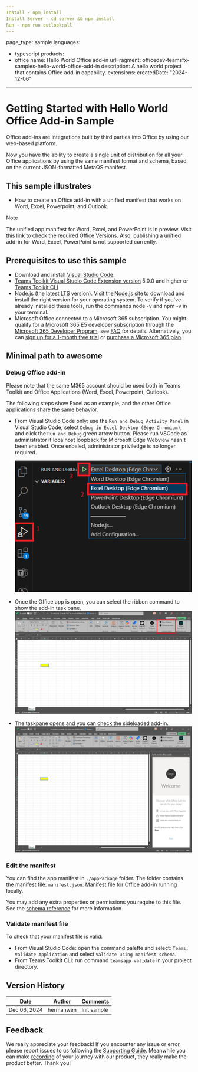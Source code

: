 ```yaml
---
Install - npm install
Install Server - cd server && npm install
Run - npm run outlook:all
---
```

page_type: sample
languages:
- typescript
products:
- office
name: Hello World Office add-in
urlFragment: officedev-teamsfx-samples-hello-world-office-add-in
description: A hello world project that contains Office add-in capability.
extensions:
  createdDate: "2024-12-06"
---
# Getting Started with Hello World Office Add-in Sample

Office add-ins are integrations built by third parties into Office by using our web-based platform.

Now you have the ability to create a single unit of distribution for all your Office applications by using the same manifest format and schema, based on the current JSON-formatted MetaOS manifest.

## This sample illustrates

- How to create an Office add-in with a unified manifest that works on Word, Excel, Powerpoint, and Outlook. 

> [!NOTE]
> The unified app manifest for Word, Excel, and PowerPoint is in preview. Visit [this link](aka.ms/officeversions) to check the required Office Versions. Also, publishing a unified add-in for Word, Excel, PowerPoint is not supported currently. 

## Prerequisites to use this sample

* Download and install [Visual Studio Code](https://visualstudio.microsoft.com/downloads/).
* [Teams Toolkit Visual Studio Code Extension version](https://aka.ms/teams-toolkit) 5.0.0 and higher or [Teams Toolkit CLI](https://aka.ms/teams-toolkit-cli)
* Node.js (the latest LTS version). Visit the [Node.js site](https://nodejs.org/) to download and install the right version for your operating system. To verify if you've already installed these tools, run the commands node -v and npm -v in your terminal.
* Microsoft Office connected to a Microsoft 365 subscription. You might qualify for a Microsoft 365 E5 developer subscription through the [Microsoft 365 Developer Program](https://developer.microsoft.com/microsoft-365/dev-program), see [FAQ](https://learn.microsoft.com/office/developer-program/microsoft-365-developer-program-faq#who-qualifies-for-a-microsoft-365-e5-developer-subscription-) for details. Alternatively, you can [sign up for a 1-month free trial](https://www.microsoft.com/microsoft-365/try?rtc=1) or [purchase a Microsoft 365 plan](https://www.microsoft.com/microsoft-365/buy/compare-all-microsoft-365-products).

## Minimal path to awesome

### Debug Office add-in

Please note that the same M365 account should be used both in Teams Toolkit and Office Applications (Word, Excel, Powerpoint, Outlook).

The following steps show Excel as an example, and the other Office applications share the same behavior. 
- From Visual Studio Code only: use the `Run and Debug Activity Panel` in Visual Studio Code, select `Debug in Excel Desktop (Edge Chromium)`, and click the `Run and Debug` green arrow button. Please run VSCode as administrator if localhost loopback for Microsoft Edge Webview hasn't been enabled. Once enbaled, administrator priviledge is no longer required.

   ![Visual Studio Code debug configuration for Office](./assets/launch.png)

- Once the Office app is open, you can select the ribbon command to show the add-in task pane.
   ![Excel add-in show taskpane](./assets/excel-ribbon.png)
- The taskpane opens and you can check the sideloaded add-in.
   ![Excel add-in task pane opened](./assets/thumbnail.png)

### Edit the manifest

You can find the app manifest in `./appPackage` folder. The folder contains the manifest file: `manifest.json`: Manifest file for Office add-in running locally.

You may add any extra properties or permissions you require to this file. See the [schema reference](https://docs.microsoft.com/en-us/microsoftteams/platform/resources/schema/manifest-schema) for more information.

### Validate manifest file

To check that your manifest file is valid:

- From Visual Studio Code: open the command palette and select: `Teams: Validate Application` and select `Validate using manifest schema`.
- From Teams Toolkit CLI: run command `teamsapp validate` in your project directory.

## Version History

|Date| Author| Comments|
|---|---|---|
|Dec 06, 2024 | hermanwen | Init sample |

## Feedback

We really appreciate your feedback! If you encounter any issue or error, please report issues to us following the [Supporting Guide](https://github.com/OfficeDev/TeamsFx-Samples/blob/dev/SUPPORT.md). Meanwhile you can make [recording](https://aka.ms/teamsfx-record) of your journey with our product, they really make the product better. Thank you!